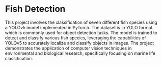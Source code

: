 <h1>Fish Detection</h1>

This project involves the classification of seven different fish species using a YOLOv5 model implemented in PyTorch. The dataset is in YOLO format, which is commonly used for object detection tasks. The model is trained to detect and classify various fish species, leveraging the capabilities of YOLOv5 to accurately localize and classify objects in images. The project demonstrates the application of computer vision techniques in environmental and biological research, specifically focusing on marine life classification.
